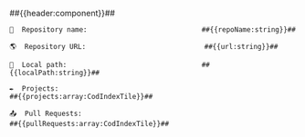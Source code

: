 ##{{header:component}}##

    💽  Repository name:                            ##{{repoName:string}}##

    🌎  Repository URL:                             ##{{url:string}}##

    📂  Local path:                                 ##{{localPath:string}}##

    ✒️  Projects:
    ##{{projects:array:CodIndexTile}}##

    📤  Pull Requests:
    ##{{pullRequests:array:CodIndexTile}}##
